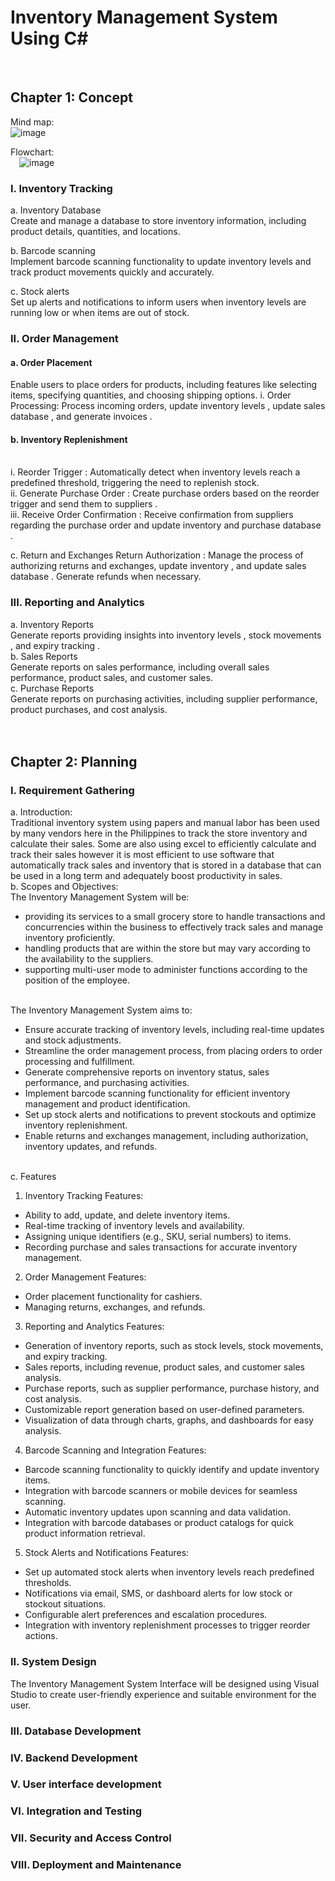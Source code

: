 

# Inventory Management System Using C#<br>
 
## Chapter 1: Concept
Mind map:<br>
 ![image](https://github.com/Yajme/Inventory-Management-System/assets/88352665/120c8213-9d92-4462-97c5-ce7662b8d540)

Flowchart:<br>
  ![image](https://github.com/Yajme/Inventory-Management-System/assets/88352665/438efc02-acbb-41fe-af33-ac3cf0f9b56a)
<br>
### I.	Inventory Tracking
a.	Inventory Database<br>
Create and manage a database to store inventory information, including product details, quantities, and locations.<br>

b.	Barcode scanning<br>
Implement barcode scanning functionality to update inventory levels and track product movements quickly and accurately.<br>

c.	Stock alerts<br>
Set up alerts and notifications to inform users when inventory levels are running low or when items are out of stock.
### II.	Order Management
#### a.	Order Placement
Enable users to place orders for products, including features like selecting items, specifying quantities, and choosing shipping options.
i.	Order Processing: Process incoming orders, update inventory levels , update sales database , and generate invoices .
#### b.	Inventory Replenishment
<br>
i.	Reorder Trigger : Automatically detect when inventory levels reach a predefined threshold, triggering the need to replenish stock.<br>
ii.	Generate Purchase Order : Create purchase orders based on the reorder trigger and send them to suppliers .<br>
iii.	Receive Order Confirmation : Receive confirmation from suppliers regarding the purchase order and update inventory and purchase database .<br>

c.	Return and Exchanges
Return Authorization : Manage the process of authorizing returns and exchanges, update inventory , and update sales database . Generate refunds when necessary.
### III.	Reporting and Analytics
a. Inventory Reports<br>
Generate reports providing insights into inventory levels , stock movements , and expiry tracking .<br>
b.	Sales Reports<br>
Generate reports on sales performance, including overall sales performance, product sales, and customer sales.<br>
c.	Purchase Reports<br>
Generate reports on purchasing activities, including supplier performance, product purchases, and cost analysis.<br>
 <br><br>
## Chapter 2: Planning
### I.	Requirement Gathering
a.	Introduction: 
<br>Traditional inventory system using papers and manual labor has been used by many vendors here in the Philippines to track the store inventory and calculate their sales. Some are also using excel to efficiently calculate and track their sales however it is most efficient to use software that automatically track sales and inventory that is stored in a database that can be used in a long term and adequately boost productivity in sales. <br>
b.	Scopes and Objectives: <br>
The Inventory Management System will be:<br>
-	providing its services to a small grocery store to handle transactions and concurrencies within the business to effectively track sales and manage inventory proficiently.
-	handling products that are within the store but may vary according to the availability to the suppliers.
-	supporting multi-user mode to administer functions according to the position of the employee.<br>
<br>
The Inventory Management System aims to:<br>


- Ensure accurate tracking of inventory levels, including real-time updates and stock adjustments.
- Streamline the order management process, from placing orders to order processing and fulfillment.
- Generate comprehensive reports on inventory status, sales performance, and purchasing activities.
- Implement barcode scanning functionality for efficient inventory management and product identification.
- Set up stock alerts and notifications to prevent stockouts and optimize inventory replenishment.
- Enable returns and exchanges management, including authorization, inventory updates, and refunds.
<br>
c.	Features<br>

1.	Inventory Tracking Features:
-	Ability to add, update, and delete inventory items.
-	Real-time tracking of inventory levels and availability.
- Assigning unique identifiers (e.g., SKU, serial numbers) to items.
-	Recording purchase and sales transactions for accurate inventory management.
2.	Order Management Features:
-	Order placement functionality for cashiers.
-	Managing returns, exchanges, and refunds.


3.	Reporting and Analytics Features:
-	Generation of inventory reports, such as stock levels, stock movements, and expiry tracking.
-	Sales reports, including revenue, product sales, and customer sales analysis.
-	Purchase reports, such as supplier performance, purchase history, and cost analysis.
-	Customizable report generation based on user-defined parameters.
-	Visualization of data through charts, graphs, and dashboards for easy analysis.
4.	Barcode Scanning and Integration Features:
-	Barcode scanning functionality to quickly identify and update inventory items.
- Integration with barcode scanners or mobile devices for seamless scanning.
-	Automatic inventory updates upon scanning and data validation.
-	Integration with barcode databases or product catalogs for quick product information retrieval.
5.	Stock Alerts and Notifications Features:
-	Set up automated stock alerts when inventory levels reach predefined thresholds.
-	Notifications via email, SMS, or dashboard alerts for low stock or stockout situations.
-	Configurable alert preferences and escalation procedures.
-	Integration with inventory replenishment processes to trigger reorder actions.

### II.	System Design
The Inventory Management System Interface will be designed using Visual Studio to create user-friendly experience and suitable environment for the user. 

### III.	Database Development

### IV.	Backend Development

### V.	User interface development

### VI.	Integration and Testing

### VII.	Security and Access Control

### VIII.	Deployment and Maintenance


